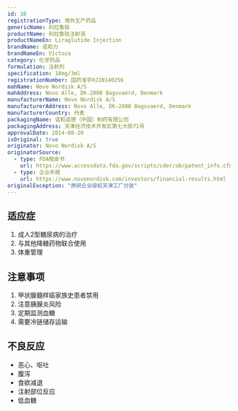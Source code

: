 ```yaml
---
id: 10
registrationType: 境外生产药品
genericName: 利拉鲁肽
productName: 利拉鲁肽注射液
productNameEn: Liraglutide Injection
brandName: 诺和力
brandNameEn: Victoza
category: 化学药品
formulation: 注射剂
specification: 18mg/3ml
registrationNumber: 国药准字HJ20140256
mahName: Novo Nordisk A/S
mahAddress: Novo Alle, DK-2880 Bagsvaerd, Denmark
manufacturerName: Novo Nordisk A/S
manufacturerAddress: Novo Alle, DK-2880 Bagsvaerd, Denmark
manufacturerCountry: 丹麦
packagingName: 诺和诺德（中国）制药有限公司
packagingAddress: 天津经济技术开发区第七大街71号
approvalDate: 2014-08-20
isOriginal: true
originator: Novo Nordisk A/S
originatorSource:
  - type: FDA橙皮书
    url: https://www.accessdata.fda.gov/scripts/cder/ob/patent_info.cfm?Product_No=001&Appl_No=022341
  - type: 企业年报
    url: https://www.novonordisk.com/investors/financial-results.html
originalException: "原研企业授权天津工厂分装"
---
```


## 适应症

1. 成人2型糖尿病的治疗
2. 与其他降糖药物联合使用
3. 体重管理

## 注意事项

1. 甲状腺髓样癌家族史患者禁用
2. 注意胰腺炎风险
3. 定期监测血糖
4. 需要冷链储存运输

## 不良反应

- 恶心、呕吐
- 腹泻
- 食欲减退
- 注射部位反应
- 低血糖 
